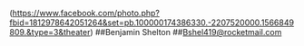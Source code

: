 (https://www.facebook.com/photo.php?fbid=1812978642051264&set=pb.100000174386330.-2207520000.1566849809.&type=3&theater)
##Benjamin Shelton
##Bshel419@rocketmail.com
